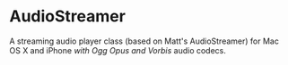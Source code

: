 AudioStreamer
=============

A streaming audio player class (based on Matt's AudioStreamer) for Mac OS X and iPhone
*with Ogg Opus and Vorbis* audio codecs.
